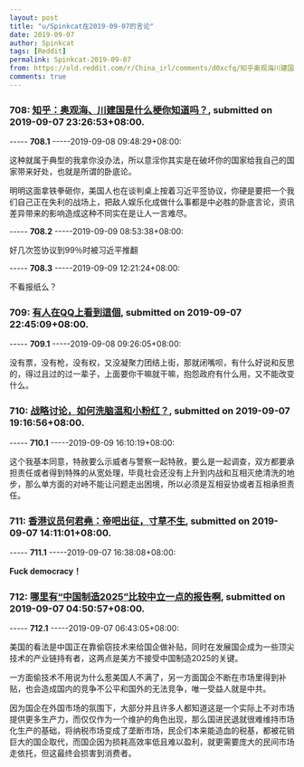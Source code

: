 ```yaml
---
layout: post
title: "u/Spinkcat在2019-09-07的言论"
date: 2019-09-07
author: Spinkcat
tags: [Reddit]
permalink: Spinkcat-2019-09-07
from: https://old.reddit.com/r/China_irl/comments/d0xcfq/知乎奥观海川建国是什么梗你知道吗/
comments: true
---
```


### 708: [知乎：奥观海、川建国是什么梗你知道吗？](https://old.reddit.com/r/China_irl/comments/d0xcfq/知乎奥观海川建国是什么梗你知道吗/), submitted on 2019-09-07 23:26:53+08:00.

----- __708.1__ -----2019-09-08 09:48:29+08:00:

这种就属于典型的我拿你没办法，所以意淫你其实是在破坏你的国家给我自己的国家带来好处，也就是所谓的卧底论。

明明这面拿铁拳砸你，美国人也在谈判桌上按着习近平签协议，你硬是要把一个我们自己正在失利的战场上，把敌人娱乐化成做什么事都是中必胜的卧底言论，资讯差异带来的影响造成这种不同实在是让人一言难尽。

----- __708.2__ -----2019-09-09 08:53:38+08:00:

好几次签协议到99％时被习近平推翻

----- __708.3__ -----2019-09-09 12:21:24+08:00:

不看报纸么？

### 709: [有人在QQ上看到這個](https://old.reddit.com/r/China_irl/comments/d0wtxq/有人在qq上看到這個/), submitted on 2019-09-07 22:45:09+08:00.

----- __709.1__ -----2019-09-08 09:26:05+08:00:

没有票，没有枪，没有权，又没凝聚力团结上街，那就闭嘴呗，有什么好说和反思的，得过且过的过一辈子，上面要你干嘛就干嘛，抱怨政府有什么用，又不能改变什么。

### 710: [战略讨论，如何洗脑温和小粉红？](https://old.reddit.com/r/saraba1st/comments/d0urrr/战略讨论如何洗脑温和小粉红/), submitted on 2019-09-07 19:16:56+08:00.

----- __710.1__ -----2019-09-09 16:10:19+08:00:

这个我基本同意，特赦要么示威者与警察一起特赦，要么是一起调查，双方都要承担责任或者得到特殊的从宽处理，毕竟社会还没有上升到内战和互相灭绝清洗的地步，那么单方面的对峙不能让问题走出困境，所以必须是互相妥协或者互相承担责任。

### 711: [香港议员何君堯：帝吧出征，寸草不生](https://old.reddit.com/r/China_irl/comments/d0sgli/香港议员何君堯帝吧出征寸草不生/), submitted on 2019-09-07 14:11:01+08:00.

----- __711.1__ -----2019-09-07 16:38:08+08:00:

**Fuck democracy！**

### 712: [哪里有“中国制造2025”比较中立一点的报告啊](https://old.reddit.com/r/saraba1st/comments/d0meel/哪里有中国制造2025比较中立一点的报告啊/), submitted on 2019-09-07 04:50:57+08:00.

----- __712.1__ -----2019-09-07 06:43:05+08:00:

美国的看法是中国正在靠偷窃技术来给国企做补贴，同时在发展国企成为一些顶尖技术的产业链持有者，这两点是美方不接受中国制造2025的关键。

一方面偷技术不用说为什么惹美国人不满了，另一方面国企不断在市场里得到补贴，也会造成国内的竞争不公平和国外的无法竞争，唯一受益人就是中共。

因为国企在外国市场的氛围下，大部分并且许多人都知道这是一个实际上不对市场提供更多生产力，而仅仅作为一个维护的角色出现，那么国进民退就很难维持市场化生产的基础，将纳税市场变成了垄断市场，民企们本来能造血的税基，都被花销巨大的国企取代，而国企因为损耗高效率低且难以盈利，就更需要庞大的民间市场走依托，但这最终会损害到消费者。

